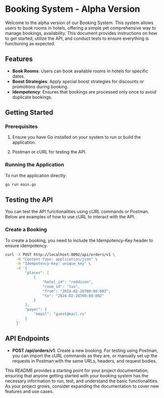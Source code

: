 # Booking System - Alpha Version

Welcome to the alpha version of our Booking System. This system allows users to book rooms in hotels, offering a simple yet comprehensive way to manage bookings, availability. This document provides instructions on how to get started, utilize the API, and conduct tests to ensure everything is functioning as expected.

## Features

- **Book Rooms**: Users can book available rooms in hotels for specific dates.
- **Boost Strategies**: Apply special boost strategies for discounts or promotions during booking.
- **Idempotency**: Ensures that bookings are processed only once to avoid duplicate bookings.

## Getting Started

### Prerequisites

1. Ensure you have Go installed on your system to run or build the application.

2. Postman or cURL for testing the API.

### Running the Application

To run the application directly:

```sh
go run main.go
```

## Testing the API

You can test the API functionalities using cURL commands or Postman. Below are examples of how to use cURL to interact with the API.

### Create a Booking

To create a booking, you need to include the Idempotency-Key header to ensure idempotency.

```sh
curl -X POST http://localhost:8092/api/orders/v1 \
     -H "Content-Type: application/json" \
     -H "Idempotency-Key: unique_key" \
     -d '{
         "places": [
             {
                 "hotel_id": "reddison",
                 "room_id": "lux",
                 "from": "2024-02-26T00:00:00Z",
                 "to": "2024-02-28T00:00:00Z"
             }
         ],
         "payer": {
             "email": "guest@mail.ru"
         }
     }'
```

## API Endpoints

- **POST /api/orders/v1**: Create a new booking.
  For testing using Postman, you can import the cURL commands as they are, or manually set up the requests in Postman with the same URLs, headers, and request bodies.

This README provides a starting point for your project documentation, ensuring that anyone getting started with your booking system has the necessary information to run, test, and understand the basic functionalities. As your project grows, consider expanding the documentation to cover new features and use cases.

